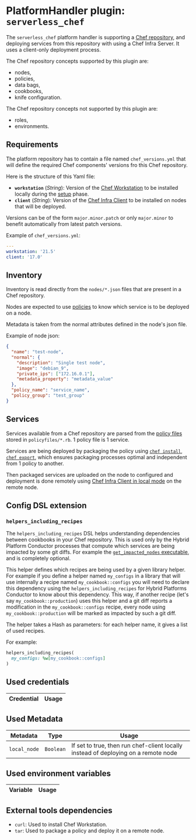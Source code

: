 # PlatformHandler plugin: `serverless_chef`

The `serverless_chef` platform handler is supporting a [Chef repository](https://docs.chef.io/chef_repo/), and deploying services from this repository with using a Chef Infra Server. It uses a client-only deployment process.

The Chef repository concepts supported by this plugin are:
* nodes,
* policies,
* data bags,
* cookbooks,
* knife configuration.

The Chef repository concepts not supported by this plugin are:
* roles,
* environments.

## Requirements

The platform repository has to contain a file named `chef_versions.yml` that will define the required Chef components' versions fro this Chef repository.

Here is the structure of this Yaml file:
* **`workstation`** (*String*): Version of the [Chef Workstation](https://downloads.chef.io/tools/workstation) to be installed locally during the [setup](/docs/executables/setup.md) phase.
* **`client`** (*String*): Version of the [Chef Infra Client](https://docs.chef.io/chef_client_overview/) to be installed on nodes that will be deployed.

Versions can be of the form `major.minor.patch` or only `major.minor` to benefit automatically from latest patch versions.

Example of `chef_versions.yml`:
```yaml
---
workstation: '21.5'
client: '17.0'
```

## Inventory

Inventory is read directly from the `nodes/*.json` files that are present in a Chef repository.

Nodes are expected to use [policies](https://docs.chef.io/policy/) to know which service is to be deployed on a node.

Metadata is taken from the normal attributes defined in the node's json file.

Example of node json:
```json
{
  "name": "test-node",
  "normal": {
    "description": "Single test node",
    "image": "debian_9",
    "private_ips": ["172.16.0.1"],
    "metadata_property": "metadata_value"
  },
  "policy_name": "service_name",
  "policy_group": "test_group"
}
```

## Services

Services available from a Chef repository are parsed from the [policy files](https://docs.chef.io/policyfile/) stored in `policyfiles/*.rb`.
1 policy file is 1 service.

Services are being deployed by packaging the policy using [`chef install`](https://docs.chef.io/workstation/ctl_chef/#chef-install), [`chef export`](https://docs.chef.io/workstation/ctl_chef/#chef-export), which ensures packaging processes optimal and independent from 1 policy to another.

Then packaged services are uploaded on the node to configured and deployment is done remotely using [Chef Infra Client in local mode](https://docs.chef.io/ctl_chef_client/#run-in-local-mode) on the remote node.

## Config DSL extension

### `helpers_including_recipes`

The `helpers_including_recipes` DSL helps understanding dependencies between cookbooks in your Chef repository.
This is used only by the Hybrid Platform Conductor processes that compute which services are being impacted by some git diffs. For example the [`get_impacted_nodes` executable](/docs/executables/get_impacted_nodes.md), and is completely optional.

This helper defines which recipes are being used by a given library helper.
For example if you define a helper named `my_configs` in a library that will use internally a recipe named `my_cookbook::configs` you will need to declare this dependency using the `helpers_including_recipes` for Hybrid Platforms Conductor to know about this dependency.
This way, if another recipe (let's say `my_cookbook::production`) uses this helper and a git diff reports a modification in the `my_cookbook::configs` recipe, every node using `my_cookbook::production` will be marked as impacted by such a git diff.

The helper takes a Hash as parameters: for each helper name, it gives a list of used recipes.

For example:
```ruby
helpers_including_recipes(
  my_configs: %w[my_cookbook::configs]
)
```

## Used credentials

| Credential | Usage
| --- | --- |

## Used Metadata

| Metadata | Type | Usage
| --- | --- | --- |
| `local_node` | `Boolean` | If set to true, then run chef-client locally instead of deploying on a remote node |

## Used environment variables

| Variable | Usage
| --- | --- |

## External tools dependencies

* `curl`: Used to install Chef Workstation.
* `tar`: Used to package a policy and deploy it on a remote node.

